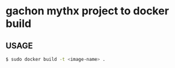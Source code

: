 # gachon mythx project to docker build

<h2>USAGE</h2>

```bash
$ sudo docker build -t <image-name> .
```

